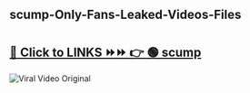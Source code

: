 
 ## scump-Only-Fans-Leaked-Videos-Files

# <h2><a href="https://mediaupload.pro?scump">🔗 Click to LINKS ⏩⏩ 👉 🟢 scump </a></h2>

<a href="https://mediaupload.pro?scump" rel="nofollow" data-target="animated-image.originalLink"><img src="https://i.ibb.co.com/xMMVF88/686577567.gif" alt="Viral Video Original" style="max-width: 100%; display: inline-block;" data-target="animated-image.originalImage"></a>